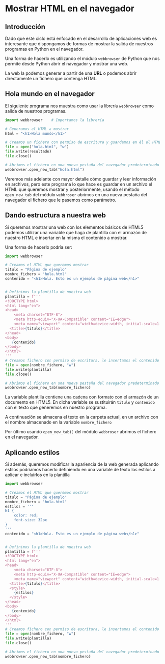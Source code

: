 # Mostrar HTML en el navegador

## Introducción

Dado que este ciclo está enfocado en el desarrollo de aplicaciones web es interesante que dispongamos de formas de mostrar la salida de nuestros programas en Python en el navegador.

Una forma de hacerlo es utilizando el módulo `webbrowser` de Python que nos permite desde Python abrir el navegador y mostrar una web.

La web la podemos generar a partir de una **URL** o podemos abrir directamente un fichero que contenga HTML.

## Hola mundo en el navegador

El siguiente programa nos muestra como usar la librería `webbrowser` como salida de nuestros programas.

```python
import webbrowser    # Importamos la librería

# Generamos el HTML a mostrar
html = "<h1>Hola mundo</h1>"

# Creamos un fichero con permiso de escritura y guardamos en él el HTML que queremos mostrar
file = open("hola.html", "w")
file.write(resultado)
file.close()

# Abrimos el fichero en una nueva pestaña del navegador predeterminado del sisema
webbrowser.open_new_tab("hola.html")
```

Veremos más adelante con mayor detalle cómo guardar y leer información en archivos, pero este programa lo que hace es guardar en un archivo el HTML que queremos mostrar y posteriormente, usando el método `open_new_tab` del módulo `webbroser` abrimos en una nueva pestaña del navegador el fichero que le pasemos como parámetro.

## Dando estructura a nuestra web

Si queremos mostrar una web con los elementos básicos de HTML5 podemos utilizar una variable que haga de plantilla con el armazón de nuestro HTML e insertar en la misma el contenido a mostrar.

Una forma de hacerlo podría ser:

```python
import webbrowser

# Creamos el HTML que queremos mostrar
titulo = "Página de ejemplo"
nombre_fichero = "hola.html"
contenido = "<h1>Hola. Esto es un ejemplo de página web</h1>"


# Definimos la plantilla de nuestra web
plantilla = f''' 
<!DOCTYPE html>
<html lang="en">
<head>
    <meta charset="UTF-8">
    <meta http-equiv="X-UA-Compatible" content="IE=edge">
    <meta name="viewport" content="width=device-width, initial-scale=1.0">
  <title>{titulo}</title>
</head>
<body>
   {contenido}
</body>
</html>
'''
# Creamos fichero con permiso de escritura, le insertamos el contenido y lo cerramos
file = open(nombre_fichero, "w")
file.write(plantilla)
file.close()

# Abrimos el fichero en una nueva pestaña del navegador predeterminado del sisema
webbrowser.open_new_tab(nombre_fichero)
```

La variable plantilla contiene una cadena con formato con el armazón de un documento en HTML5. En dicha variable se sustituirán `titulo` y `contenido` con el texto que generemos en nuestro programa.

A continuación se almacena el texto en la carpeta actual, en un archivo con el nombre almacenado en la variable `nombre_fichero`

Por último usando `open_new_tab()` del módulo `webbroser` abrimos el fichero en el navegador.

## Aplicando estilos

Si además, queremos modificar la apariencia de la web generada aplicando estilos podríamos hacerlo definiendo en una variable de texto los estilos a aplicar e incluirlos en la plantilla

```python
import webbrowser

# Creamos el HTML que queremos mostrar
titulo = "Página de ejemplo"
nombre_fichero = "hola.html"
estilos = '''
h1 {
	color: red;
	font-size: 32px
}
'''
contenido = "<h1>Hola. Esto es un ejemplo de página web</h1>"


# Definimos la plantilla de nuestra web
plantilla = f''' 
<!DOCTYPE html>
<html lang="en">
<head>
    <meta charset="UTF-8">
    <meta http-equiv="X-UA-Compatible" content="IE=edge">
    <meta name="viewport" content="width=device-width, initial-scale=1.0">
  <title>{titulo}</title>
  <style>
  	{estilos}
  </style>
</head>
<body>
   {contenido}
</body>
</html>
'''
# Creamos fichero con permiso de escritura, le insertamos el contenido y lo cerramos
file = open(nombre_fichero, "w")
file.write(plantilla)
file.close()

# Abrimos el fichero en una nueva pestaña del navegador predeterminado del sisema
webbrowser.open_new_tab(nombre_fichero)
```

